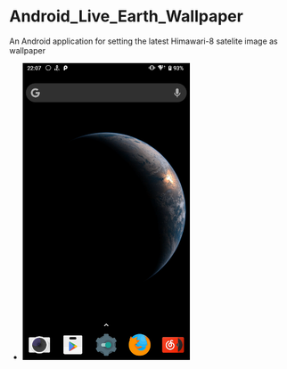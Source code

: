 # Android_Live_Earth_Wallpaper
An Android application for setting the latest Himawari-8 satelite image as wallpaper
- <img src='https://github.com/993576769/EARTH/blob/master/screenshot1.png' width=300>
